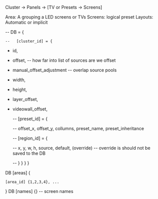 Cluster -> Panels -> [TV or Presets -> Screens]

Area: A grouping a LED screens or TVs
Screens: logical preset
Layouts: Automatic or implicit


-- DB = {

    --   [cluster_id] = {

* id,
* offset, -- how far into list of sources are we offset
* manual_offset_adjustment -- overlap source pools
* width,
* height,
* layer_offset,
* videowall_offset,

    --     [preset_id] = {

    --       offset_x, offset_y, collumns, preset_name, preset_inheritance

    --       [region_id] = {

    --         x, y, w, h, source, default, (override) -- override is should not be saved to the DB

    -- } } } }

DB [areas] {

    [area_id] {1,2,3,4}, ...

}
DB [names] {} -- screen names
